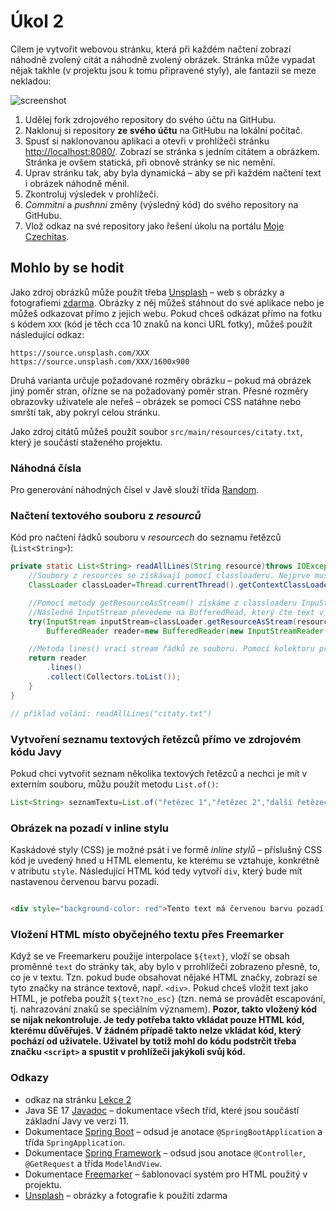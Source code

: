 # Úkol 2

Cílem je vytvořit webovou stránku, která při každém načtení zobrazí náhodně zvolený citát a náhodně zvolený obrázek. Stránka může vypadat nějak takhle
(v projektu jsou k tomu připravené styly), ale fantazii se meze nekladou:

![screenshot](screenshot.jpg)

1. Udělej fork zdrojového repository do svého účtu na GitHubu.
1. Naklonuj si repository **ze svého účtu** na GitHubu na lokální počítač.
1. Spusť si naklonovanou aplikaci a otevři v prohlížeči stránku [http://localhost:8080/](http://localhost:8080/). Zobrazí se stránka s jedním citátem a
   obrázkem. Stránka je ovšem statická, při obnově stránky se nic nemění.
1. Uprav stránku tak, aby byla dynamická – aby se při každém načtení text i obrázek náhodně měnil.
1. Zkontroluj výsledek v prohlížeči.
1. *Commitni* a *pushnni* změny (výsledný kód) do svého repository na GitHubu.
1. Vlož odkaz na své repository jako řešení úkolu na portálu [Moje Czechitas](https://moje.czechitas.cz).

## Mohlo by se hodit

Jako zdroj obrázků může použít třeba [Unsplash](https://unsplash.com) – web s obrázky a fotografiemi [zdarma](https://unsplash.com/license). Obrázky z něj můžeš
stáhnout do své aplikace nebo je můžeš odkazovat přímo z jejich webu. Pokud chceš odkázat přímo na fotku s kódem `XXX` (kód je těch cca 10 znaků na konci URL
fotky), můžeš použít následující odkaz:

```
https://source.unsplash.com/XXX
https://source.unsplash.com/XXX/1600x900
```

Druhá varianta určuje požadované rozměry obrázku – pokud má obrázek jiný poměr stran, ořízne se na požadovaný poměr stran. Přesné rozměry obrazovky uživatele
ale neřeš – obrázek se pomocí CSS natáhne nebo smrští tak, aby pokryl celou stránku.

Jako zdroj citátů můžeš použít soubor `src/main/resources/citaty.txt`, který je součástí staženého projektu.

### Náhodná čísla

Pro generování náhodných čísel v Javě slouží třída [Random](https://docs.oracle.com/en/java/javase/11/docs/api/java.base/java/util/Random.html).

### Načtení textového souboru z *resourců*

Kód pro načtení řádků souboru v *resourcech* do seznamu řetězců (`List<String>`):

```java
private static List<String> readAllLines(String resource)throws IOException{
    //Soubory z resources se získávají pomocí classloaderu. Nejprve musíme získat aktuální classloader.
    ClassLoader classLoader=Thread.currentThread().getContextClassLoader();

    //Pomocí metody getResourceAsStream() získáme z classloaderu InpuStream, který čte z příslušného souboru.
    //Následně InputStream převedeme na BufferedRead, který čte text v kódování UTF-8 
    try(InputStream inputStream=classLoader.getResourceAsStream(resource);
        BufferedReader reader=new BufferedReader(new InputStreamReader(inputStream,StandardCharsets.UTF_8))){

    //Metoda lines() vrací stream řádků ze souboru. Pomocí kolektoru převedeme Stream<String> na List<String>.
    return reader
        .lines()
        .collect(Collectors.toList());
    }
}

// příklad volání: readAllLines("citaty.txt")
```

### Vytvoření seznamu textových řetězců přímo ve zdrojovém kódu Javy

Pokud chci vytvořit seznam několika textových řetězců a nechci je mít v externím souboru, můžu použít metodu `List.of()`:

```java
List<String> seznamTextu=List.of("řetězec 1","řetězec 2","další řetězec","ještě jiný řetězec");
```

### Obrázek na pozadí v inline stylu

Kaskádové styly (CSS) je možné psát i ve formě *inline stylů* – příslušný CSS kód je uvedený hned u HTML elementu, ke kterému se vztahuje, konkrétně v atributu
`style`. Následující HTML kód tedy vytvoří `div`, který bude mít nastavenou červenou barvu pozadí.

```html

<div style="background-color: red">Tento text má červenou barvu pozadí.</div>
```

### Vložení HTML místo obyčejného textu přes Freemarker

Když se ve Freemarkeru použije interpolace `${text}`, vloží se obsah proměnné `text` do stránky tak, aby bylo v prrohlížeči zobrazeno přesně, to, co je v textu.
Tzn. pokud bude obsahovat nějaké HTML značky, zobrazí se tyto značky na stránce textově, např. `<div>`.
Pokud chceš vložit text jako HTML, je potřeba použít `${text?no_esc}` (tzn. nemá se provádět escapování, tj. nahrazování znaků se speciálním významem).
**Pozor, takto vložený kód se nijak nekontroluje.
Je tedy potřeba takto vkládat pouze HTML kód, kterému důvěřuješ.
V žádném případě takto nelze vkládat kód, který pochází od uživatele.
Uživatel by totiž mohl do kódu podstrčit třeba značku `<script>` a spustit v prohlížeči jakýkoli svůj kód.**

### Odkazy

* odkaz na stránku [Lekce 2](https://java.czechitas.cz/2022-podzim/java-2-online/lekce-2.html)
* Java SE 17 [Javadoc](https://docs.oracle.com/en/java/javase/17/docs/api/java.base/) – dokumentace všech tříd, které jsou součástí základní Javy ve verzi 11.
* Dokumentace [Spring Boot](https://spring.io/projects/spring-boot#learn) – odsud je anotace `@SpringBootApplication` a třída `SpringApplication`.
* Dokumentace [Spring Framework](https://spring.io/projects/spring-framework#learn) – odsud jsou anotace `@Controller`, `@GetRequest` a třída `ModelAndView`.
* Dokumentace [Freemarker](https://freemarker.apache.org/docs/index.html) – šablonovací systém pro HTML použitý v projektu.
* [Unsplash](https://unsplash.com) – obrázky a fotografie k použití zdarma
